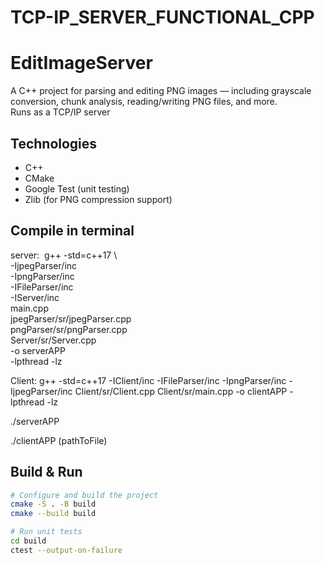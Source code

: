 # TCP-IP_SERVER_FUNCTIONAL_CPP
# EditImageServer

A C++ project for parsing and editing PNG images — including grayscale conversion, chunk analysis, reading/writing PNG files, and more.  
Runs as a TCP/IP server

## Technologies

- C++
- CMake
- Google Test (unit testing)
- Zlib (for PNG compression support)

## Compile in terminal
server:
 g++ -std=c++17 \       
  -IjpegParser/inc \
  -IpngParser/inc \
  -IFileParser/inc \
  -IServer/inc \
  main.cpp \
  jpegParser/sr/jpegParser.cpp \
  pngParser/sr/pngParser.cpp \
  Server/sr/Server.cpp \
  -o serverAPP \
  -lpthread -lz

Client:
g++ -std=c++17 -IClient/inc -IFileParser/inc -IpngParser/inc -IjpegParser/inc Client/sr/Client.cpp Client/sr/main.cpp -o clientAPP -lpthread -lz 

./serverAPP

./clientAPP (pathToFile)

## Build & Run

```bash
# Configure and build the project
cmake -S . -B build
cmake --build build

# Run unit tests
cd build
ctest --output-on-failure
